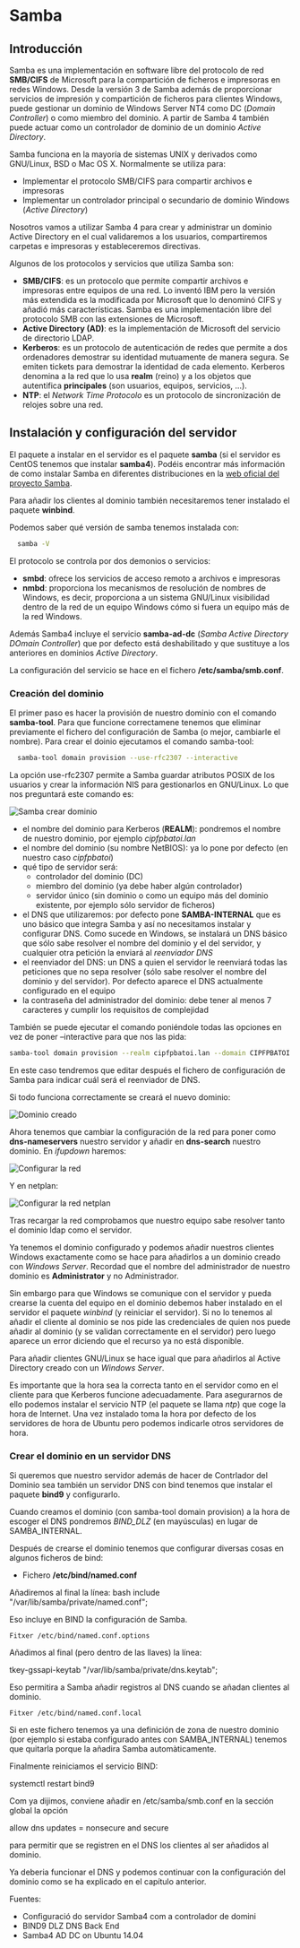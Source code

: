 # Samba

## Introducción
Samba es una implementación en software libre del protocolo de red **SMB/CIFS** de Microsoft para la compartición de ficheros e impresoras en redes Windows. Desde la versión 3 de Samba además de proporcionar servicios de impresión y compartición de ficheros para clientes Windows, puede gestionar un dominio de Windows Server NT4 como DC (_Domain Controller_) o como miembro del dominio. A partir de Samba 4 también puede actuar como un controlador de dominio de un dominio _Active Directory_.

Samba funciona en la mayoría de sistemas UNIX y derivados como GNU/Linux, BSD o Mac OS X. Normalmente se utiliza para:
- Implementar el protocolo SMB/CIFS para compartir archivos e impresoras
- Implementar un controlador principal o secundario de dominio Windows (_Active Directory_)

Nosotros vamos a utilizar Samba 4 para crear y administrar un dominio Active Directory en el cual validaremos a los usuarios, compartiremos carpetas e impresoras y estableceremos directivas.

Algunos de los protocolos y servicios que utiliza Samba son:
- **SMB/CIFS**: es un protocolo que permite compartir archivos e impresoras entre equipos de una red. Lo inventó IBM pero la versión más extendida es la modificada por Microsoft que lo denominó CIFS y añadió más características. Samba es una implementación libre del protocolo SMB con las extensiones de Microsoft.
- **Active Directory (AD)**: es la implementación de Microsoft del servicio de directorio LDAP.
- **Kerberos**: es un protocolo de autenticación de redes que permite a dos ordenadores demostrar su identidad mutuamente de manera segura. Se emiten tickets para demostrar la identidad de cada elemento. Kerberos denomina a la red que lo usa **realm** (reino) y a los objetos que autentifica **principales** (son usuarios, equipos, servicios, …).
- **NTP**: el _Network Time Protocolo_ es un protocolo de sincronización de relojes sobre una red.

## Instalación y configuración del servidor
El paquete a instalar en el servidor es el paquete **samba** (si el servidor es CentOS tenemos que instalar **samba4**). Podéis encontrar más información de como instalar Samba en diferentes distribuciones en la [web oficial del proyecto Samba](https://wiki.samba.org/index.php/binary_distribution_packages).

Para añadir los clientes al dominio también necesitaremos tener instalado el paquete **winbind**.

Podemos saber qué versión de samba tenemos instalada con:
```bash
  samba -V
```

El protocolo se controla por dos demonios o servicios:
- **smbd**: ofrece los servicios de acceso remoto a archivos e impresoras
- **nmbd**: proporciona los mecanismos de resolución de nombres de Windows, es decir, proporciona a un sistema GNU/Linux visibilidad dentro de la red de un equipo Windows cómo si fuera un equipo más de la red Windows.

Además Samba4 incluye el servicio **samba-ad-dc** (_Samba Active Directory DOmain Controller_) que por defecto está deshabilitado y que sustituye a los anteriores en dominios _Active Directory_.

La configuración del servicio se hace en el fichero **/etc/samba/smb.conf**. 

### Creación del dominio
El primer paso es hacer la provisión de nuestro dominio con el comando **samba-tool**. Para que funcione correctamene tenemos que eliminar previamente el fichero del configuración de Samba (o mejor, cambiarle el nombre). Para crear el doinio ejecutamos el comando samba-tool:
```bash
  samba-tool domain provision --use-rfc2307 --interactive
```

La opción use-rfc2307 permite a Samba guardar atributos POSIX de los usuarios y crear la información NIS para gestionarlos en GNU/Linux. Lo que nos preguntará este comando es:

![Samba crear dominio](./img/sambaDomainCreate.png)

- el nombre del dominio para Kerberos (**REALM**): pondremos el nombre de nuestro dominio, por ejemplo _cipfpbatoi.lan_
- el nombre del dominio (su nombre NetBIOS): ya lo pone por defecto (en nuestro caso _cipfpbatoi_)
- qué tipo de servidor será: 
  - controlador del dominio (DC)
  - miembro del dominio (ya debe haber algún controlador)
  - servidor único (sin dominio o como un equipo más del dominio existente, por ejemplo sólo servidor de ficheros)
- el DNS que utilizaremos: por defecto pone **SAMBA-INTERNAL** que es uno básico que integra Samba y así no necesitamos instalar y configurar DNS. Como sucede en Windows, se instalará un DNS básico que sólo sabe resolver el nombre del dominio y el del servidor, y cualquier otra petición la enviará al _reenviador DNS_
- el reenviador del DNS: un DNS a quien el servidor le reenviará todas las peticiones que no sepa resolver (sólo sabe resolver el nombre del dominio y del servidor). Por defecto aparece el DNS actualmente configurado en el equipo
- la contraseña del administrador del dominio: debe tener al menos 7 caracteres y cumplir los requisitos de complejidad

También se puede ejecutar el comando poniéndole todas las opciones en vez de poner –interactive para que nos las pida:
```bash
samba-tool domain provision --realm cipfpbatoi.lan --domain CIPFPBATOI --adminpass P@ssw0rd --server-role=dc --use-rfc2307
```
En este caso tendremos que editar después el fichero de configuración de Samba para indicar cuál será el reenviador de DNS.

Si todo funciona correctamente se creará el nuevo dominio:

![Dominio creado](./img/sambaDomainCreated.png)

Ahora tenemos que cambiar la configuración de la red para poner como **dns-nameservers** nuestro servidor y añadir en **dns-search** nuestro dominio. En _ifupdown_ haremos:

![Configurar la red](./img/sambaDNSifupdown.png)

Y en netplan:

![Configurar la red netplan](./img/sambaDNSifupdown.png)

Tras recargar la red comprobamos que nuestro equipo sabe resolver tanto el dominio ldap como el servidor.

Ya tenemos el dominio configurado y podemos añadir nuestros clientes Windows exactamente como se hace para añadirlos a un dominio creado con _Windows Server_. Recordad que el nombre del administrador de nuestro dominio es **Administrator** y no Administrador.

Sin embargo para que Windows se comunique con el servidor y pueda crearse la cuenta del equipo en el dominio debemos haber instalado en el servidor el paquete _winbind_ (y reiniciar el servidor). Si no lo tenemos al añadir el cliente al dominio se nos pide las credenciales de quien nos puede añadir al dominio (y se validan correctamente en el servidor) pero luego aparece un error diciendo que el recurso ya no está disponible.

Para añadir clientes GNU/Linux se hace igual que para añadirlos al Active Directory creado con un _Windows Server_.

Es importante que la hora sea la correcta tanto en el servidor como en el cliente para que Kerberos funcione adecuadamente. Para asegurarnos de ello podemos instalar el servicio NTP (el paquete se llama _ntp_) que coge la hora de Internet. Una vez instalado toma la hora por defecto de los servidores de hora de Ubuntu pero podemos indicarle otros servidores de hora.

### Crear el dominio en un servidor DNS
Si queremos que nuestro servidor además de hacer de Contrlador del Dominio sea también un servidor DNS con bind tenemos que instalar el paquete **bind9** y configurarlo.

Cuando creamos el dominio (con samba-tool domain provision) a la hora de escoger el DNS pondremos _BIND_DLZ_ (en mayúsculas) en lugar de SAMBA_INTERNAL.

Después de crearse el dominio tenemos que configurar diversas cosas en algunos ficheros de bind:

- Fichero **/etc/bind/named.conf**

Añadiremos al final la línea:
bash
include "/var/lib/samba/private/named.conf";

Eso incluye en BIND la configuración de Samba.

    Fitxer /etc/bind/named.conf.options

Añadimos al final (pero dentro de las llaves) la línea:

tkey-gssapi-keytab "/var/lib/samba/private/dns.keytab";

Eso permitira a Samba añadir registros al DNS cuando se añadan clientes al dominio.

    Fitxer /etc/bind/named.conf.local

Si en este fichero tenemos ya una definición de zona de nuestro dominio (por ejemplo si estaba configurado antes con SAMBA_INTERNAL) tenemos que quitarla porque la añadira Samba automàticamente.

Finalmente reiniciamos el servicio BIND:

systemctl restart bind9

Com ya dijimos, conviene añadir en /etc/samba/smb.conf en la sección global la opción

allow dns updates = nonsecure and secure

para permitir que se registren en el DNS los clientes al ser añadidos al dominio.

Ya deberia funcionar el DNS y podemos continuar con la configuración del dominio como se ha explicado en el capítulo anterior.

Fuentes:
- Configuració do servidor Samba4 com a controlador de domini
- BIND9 DLZ DNS Back End
- Samba4 AD DC on Ubuntu 14.04
